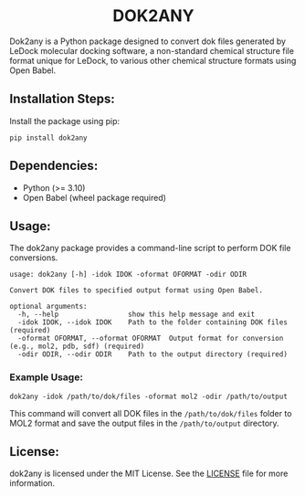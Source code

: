 <h1 align="center" id="title">DOK2ANY</h1>

<p id="description">Dok2any is a Python package designed to convert dok files generated by LeDock molecular docking software, a non-standard chemical structure file format unique for LeDock, to various other chemical structure formats using Open Babel.</p>

<h2>Installation Steps:</h2>

<p>Install the package using pip:</p>

<pre><code>pip install dok2any
</code></pre>

<h2>Dependencies:</h2>

<ul>
    <li>Python (>= 3.10)</li>
    <li>Open Babel (wheel package required)</li>
</ul>

<h2>Usage:</h2>

<p>The dok2any package provides a command-line script to perform DOK file conversions.</p>

<pre><code>usage: dok2any [-h] -idok IDOK -oformat OFORMAT -odir ODIR

Convert DOK files to specified output format using Open Babel.

optional arguments:
  -h, --help                 show this help message and exit
  -idok IDOK, --idok IDOK    Path to the folder containing DOK files (required)
  -oformat OFORMAT, --oformat OFORMAT  Output format for conversion (e.g., mol2, pdb, sdf) (required)
  -odir ODIR, --odir ODIR    Path to the output directory (required)
</code></pre>

<h3>Example Usage:</h3>

<pre><code>dok2any -idok /path/to/dok/files -oformat mol2 -odir /path/to/output
</code></pre>

<p>This command will convert all DOK files in the <code>/path/to/dok/files</code> folder to MOL2 format and save the output files in the <code>/path/to/output</code> directory.</p>

<h2>License:</h2>

<p>dok2any is licensed under the MIT License. See the <a href="LICENSE">LICENSE</a> file for more information.</p>


